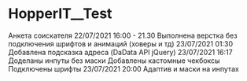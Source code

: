 # HopperIT__Test
Анкета соискателя
22/07/2021 16:00 - 21.30
Выполнена верстка  без подключения шрифтов и анимаций (ховеры и тд)
23/07/2021 01:30
Добавлена подсказка адреса (DaData API jQuery) 
23/07/2021 16:17
Доделаны инпуты без маски
Добавлены кастомные чекбоксы
Подключены шрифты
23/07/2021 20:00
Адаптив и маски на инпутах
